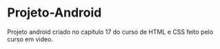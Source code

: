 # Projeto-Android
Projeto android criado no capitulo 17 do curso de HTML e CSS feito pelo curso em video.
